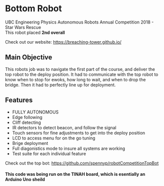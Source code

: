 # Bottom Robot #
UBC Engineering Physics Autonomous Robots Annual Competition 2018 - Star Wars Rescue <br/>
This robot placed **2nd overall** <br/>

Check out our website: https://breaching-tower.github.io/ 

## Main Objective
This robots job was to navigate the first part of the course, and deliver the top robot to the deploy position. It had to communicate with the top robot to know when to stop for ewoks, how long to wait, and when to drop the bridge. Then it had to perfectly line up for deployment.

## Features
* FULLY AUTONOMOUS
* Edge following
* Cliff detecting
* IR detectors to detect beacon, and follow the signal
* Touch sensors for fine adjustments to get into the deploy position
* LCD to access menu for on the go tuning
* Brige deployment
* Full diagonistics mode to insure all systems are working
* Test suite for each individual feature


Check out the top bot: https://github.com/spennyp/robotCompetitionTopBot

#### This code was being run on the TINAH board, which is esentially an Arduino Uno sheild
